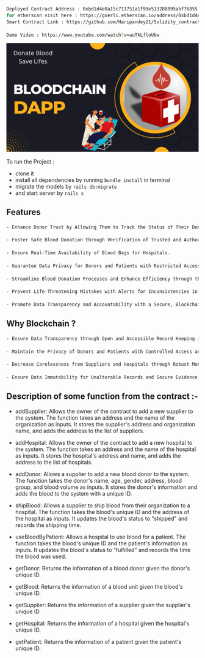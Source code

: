 ```bash 
Deployed Contract Address : 0xbd1d4e0a15c711751a1f99e513288095abf76855 
for etherscan visit here : https://goerli.etherscan.io/address/0xbd1d4e0a15c711751a1f99e513288095abf76855 
Smart Contract Link : https://github.com/Haripandey21/Solidity_contracts/tree/main/Blood_SupplyChain_Management_System

Demo Video : https://www.youtube.com/watch?v=auTkLfloUbw

```
<p align="center">
  <a href="https://www.youtube.com/watch?v=auTkLfloUbw">
    <img src="https://github.com/Haripandey21/Solidity_contracts/blob/main/Blood_SupplyChain_Management_System/images/1675228045504.png" alt="YouTube Video">
  </a>
</p>

To run the Project : 
- clone it 
- install all dependencies by running `bundle install` in terminal 
- migrate the models by `rails db:migrate`
- and start server by `rails s`


## Features 
```bash 
- Enhance Donor Trust by Allowing Them to Track the Status of Their Donated Blood.

- Foster Safe Blood Donation through Verification of Trusted and Authorized Suppliers.

- Ensure Real-Time Availability of Blood Bags for Hospitals.

- Guarantee Data Privacy for Donors and Patients with Restricted Access for Admin Only.

- Streamline Blood Donation Processes and Enhance Efficiency through this System.

- Prevent Life-Threatening Mistakes with Alerts for Inconsistencies in Blood Group Matches.

- Promote Data Transparency and Accountability with a Secure, Blockchain-Based Record Keeping System.
```

## Why Blockchain ? 
```bash
- Ensure Data Transparency through Open and Accessible Record Keeping in Blockchain 

- Maintain the Privacy of Donors and Patients with Controlled Access and Confidentiality Measures.

- Decrease Carelessness from Suppliers and Hospitals through Robust Monitoring and Verification.

- Ensure Data Immutability for Unalterable Records and Secure Evidence of Blood Donation Claims.
```


## Description of some function from the contract :-

- addSupplier: Allows the owner of the contract to add a new supplier to the system. The function takes an address and the name of the organization as inputs. It stores the supplier's address and organization name, and adds the address to the list of suppliers.

- addHospital: Allows the owner of the contract to add a new hospital to the system. The function takes an address and the name of the hospital as inputs. It stores the hospital's address and name, and adds the address to the list of hospitals.

- addDonor: Allows a supplier to add a new blood donor to the system. The function takes the donor's name, age, gender, address, blood group, and blood volume as inputs. It stores the donor's information and adds the blood to the system with a unique ID.

- shipBlood: Allows a supplier to ship blood from their organization to a hospital. The function takes the blood's unique ID and the address of the hospital as inputs. It updates the blood's status to "shipped" and records the shipping time.

- useBloodByPatient: Allows a hospital to use blood for a patient. The function takes the blood's unique ID and the patient's    information as inputs. It updates the blood's status to "fulfilled" and records the time the blood was used.

- getDonor: Returns the information of a blood donor given the donor's unique ID.

- getBlood: Returns the information of a blood unit given the blood's unique ID.

- getSupplier: Returns the information of a supplier given the supplier's unique ID.

- getHospital: Returns the information of a hospital given the hospital's unique ID.

- getPatient: Returns the information of a patient given the patient's unique ID.

